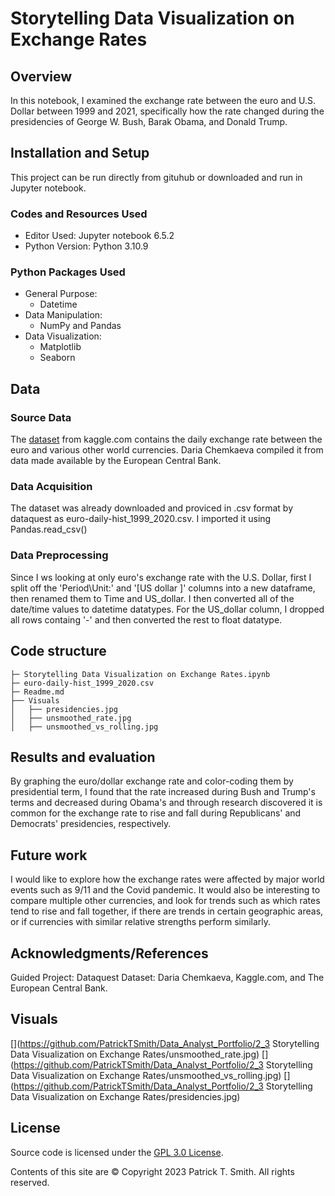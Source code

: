 # Storytelling Data Visualization on Exchange Rates

## Overview
In this notebook, I examined the exchange rate between the euro and U.S. Dollar between 1999 and 2021, specifically how the rate changed during the presidencies of George W. Bush, Barak Obama, and Donald Trump. 

## Installation and Setup
This project can be run directly from gituhub or downloaded and run in Jupyter notebook.

### Codes and Resources Used

- Editor Used: Jupyter notebook 6.5.2
- Python Version: Python 3.10.9

### Python Packages Used

- General Purpose:
    - Datetime
- Data Manipulation: 
    - NumPy and Pandas
- Data Visualization: 
    - Matplotlib
    - Seaborn

## Data

### Source Data

 The [dataset](https://www.kaggle.com/lsind18/euro-exchange-daily-rates-19992020) from kaggle.com contains the daily exchange rate between the euro and various other world currencies.  Daria Chemkaeva compiled it from data made available by the European Central Bank. 

### Data Acquisition

The dataset was already downloaded and proviced in .csv format by dataquest as euro-daily-hist_1999_2020.csv.  I imported it using Pandas.read_csv()

### Data Preprocessing

Since I ws looking at only euro's exchange rate with the U.S. Dollar, first I split off the 'Period\\Unit:' and '[US dollar ]' columns into a new dataframe, then renamed them to Time and US_dollar.  I then converted all of the date/time values to datetime datatypes.  For the US_dollar column, I dropped all rows containg '-' and then converted the rest to float datatype. 

## Code structure

    ├─ Storytelling Data Visualization on Exchange Rates.ipynb
    ├─ euro-daily-hist_1999_2020.csv
    ├─ Readme.md
    ├── Visuals
    │   ├── presidencies.jpg
    │   ├── unsmoothed_rate.jpg
    │   ├── unsmoothed_vs_rolling.jpg
    

## Results and evaluation
By graphing the euro/dollar exchange rate and color-coding them by presidential term, I found that the rate increased during Bush and Trump's terms and decreased during Obama's and through research discovered it is common for the exchange rate to rise and fall during Republicans' and Democrats' presidencies, respectively. 

## Future work
I would like to explore how the exchange rates were affected by major world events such as 9/11 and the Covid pandemic.  It would also be interesting to compare multiple other currencies, and look for trends such as which rates tend to rise and fall together, if there are trends in certain geographic areas, or if currencies with similar relative strengths perform similarly. 

## Acknowledgments/References

Guided Project: Dataquest
Dataset: Daria Chemkaeva, Kaggle.com, and The European Central Bank.

## Visuals
[](https://github.com/PatrickTSmith/Data_Analyst_Portfolio/2_3 Storytelling Data Visualization on Exchange Rates/unsmoothed_rate.jpg)
[](https://github.com/PatrickTSmith/Data_Analyst_Portfolio/2_3 Storytelling Data Visualization on Exchange Rates/unsmoothed_vs_rolling.jpg)
[](https://github.com/PatrickTSmith/Data_Analyst_Portfolio/2_3 Storytelling Data Visualization on Exchange Rates/presidencies.jpg)

## License
Source code is licensed under the [GPL 3.0 License](https://www.gnu.org/licenses/gpl-3.0.en.html).

Contents of this site are © Copyright 2023 Patrick T. Smith. All rights reserved.
